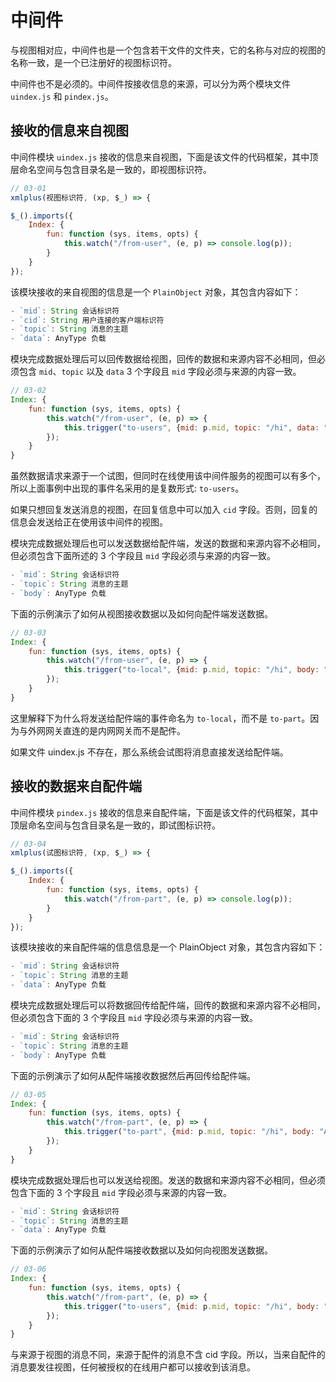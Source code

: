 # 中间件

与视图相对应，中间件也是一个包含若干文件的文件夹，它的名称与对应的视图的名称一致，是一个已注册好的视图标识符。

中间件也不是必须的。中间件按接收信息的来源，可以分为两个模块文件 `uindex.js` 和 `pindex.js`。

## 接收的信息来自视图

中间件模块 `uindex.js` 接收的信息来自视图，下面是该文件的代码框架，其中顶层命名空间与包含目录名是一致的，即视图标识符。

```js
// 03-01
xmlplus(视图标识符, (xp, $_) => {

$_().imports({
    Index: {
        fun: function (sys, items, opts) {
            this.watch("/from-user", (e, p) => console.log(p));
        }
    }
});
```

该模块接收的来自视图的信息是一个 `PlainObject` 对象，其包含内容如下：

```js
- `mid`: String 会话标识符
- `cid`: String 用户连接的客户端标识符
- `topic`: String 消息的主题
- `data`: AnyType 负载
```

模块完成数据处理后可以回传数据给视图，回传的数据和来源内容不必相同，但必须包含 `mid`、`topic` 以及 `data` 3 个字段且 `mid` 字段必须与来源的内容一致。

```js
// 03-02
Index: {
    fun: function (sys, items, opts) {
        this.watch("/from-user", (e, p) => {
            this.trigger("to-users", {mid: p.mid, topic: "/hi", data: "Alice"});
        });
    }
}
```

虽然数据请求来源于一个试图，但同时在线使用该中间件服务的视图可以有多个，所以上面事例中出现的事件名采用的是复数形式: `to-users`。

如果只想回复发送消息的视图，在回复信息中可以加入 `cid` 字段。否则，回复的信息会发送给正在使用该中间件的视图。

模块完成数据处理后也可以发送数据给配件端，发送的数据和来源内容不必相同，但必须包含下面所述的 3 个字段且 `mid` 字段必须与来源的内容一致。

```js
- `mid`: String 会话标识符
- `topic`: String 消息的主题
- `body`: AnyType 负载
```

下面的示例演示了如何从视图接收数据以及如何向配件端发送数据。

```js
// 03-03
Index: {
    fun: function (sys, items, opts) {
        this.watch("/from-user", (e, p) => {
            this.trigger("to-local", {mid: p.mid, topic: "/hi", body: "Bob"});
        });
    }
}
```

这里解释下为什么将发送给配件端的事件命名为 `to-local`，而不是 `to-part`。因为与外网网关直连的是内网网关而不是配件。

如果文件 uindex.js 不存在，那么系统会试图将消息直接发送给配件端。

## 接收的数据来自配件端

中间件模块 `pindex.js` 接收的信息来自配件端，下面是该文件的代码框架，其中顶层命名空间与包含目录名是一致的，即试图标识符。

```js
// 03-04
xmlplus(试图标识符, (xp, $_) => {

$_().imports({
    Index: {
        fun: function (sys, items, opts) {
            this.watch("/from-part", (e, p) => console.log(p));
        }
    }
});
```

该模块接收的来自配件端的信息信息是一个 PlainObject 对象，其包含内容如下：

```js
- `mid`: String 会话标识符
- `topic`: String 消息的主题
- `data`: AnyType 负载
```

模块完成数据处理后可以将数据回传给配件端，回传的数据和来源内容不必相同，但必须包含下面的 3 个字段且 `mid` 字段必须与来源的内容一致。

```js
- `mid`: String 会话标识符
- `topic`: String 消息的主题
- `body`: AnyType 负载
```

下面的示例演示了如何从配件端接收数据然后再回传给配件端。

```js
// 03-05
Index: {
    fun: function (sys, items, opts) {
        this.watch("/from-part", (e, p) => {
            this.trigger("to-part", {mid: p.mid, topic: "/hi", body: "Alice"});
        });
    }
}
```

模块完成数据处理后也可以发送给视图。发送的数据和来源内容不必相同，但必须包含下面的 3 个字段且 `mid` 字段必须与来源的内容一致。

```js
- `mid`: String 会话标识符
- `topic`: String 消息的主题
- `data`: AnyType 负载
```

下面的示例演示了如何从配件端接收数据以及如何向视图发送数据。

```js
// 03-06
Index: {
    fun: function (sys, items, opts) {
        this.watch("/from-part", (e, p) => {
            this.trigger("to-users", {mid: p.mid, topic: "/hi", body: "Bob"});
        });
    }
}
```

与来源于视图的消息不同，来源于配件的消息不含 cid 字段。所以，当来自配件的消息要发往视图，任何被授权的在线用户都可以接收到该消息。